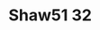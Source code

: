 <a name="material" />

# Shaw51 32
<script type="application/ld+json">
  {
    "@context": "https://schema.org/",
    "@type": "ChemicalSubstance",
    "http://purl.org/dc/terms/conformsTo":
      {
        "@type": "CreativeWork",
        "@id": "https://bioschemas.org/profiles/ChemicalSubstance/0.4-RELEASE/"
      },
    "@id": "https://egonw.github.io/nanowiki/nanowiki62.html#material",
    "name": "Shaw51 32",
    "sameAs: "http://127.0.0.1/mediawiki/index.php/Special:URIResolver/Shaw51_32"
  }
</script>


